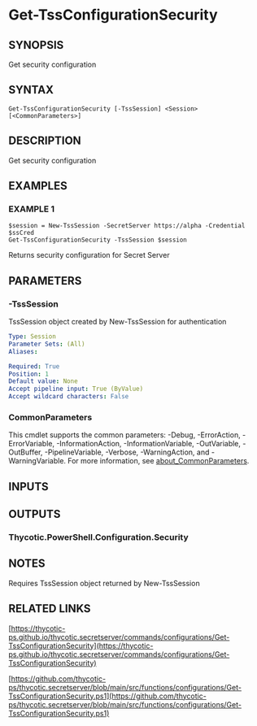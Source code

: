# Get-TssConfigurationSecurity

## SYNOPSIS
Get security configuration

## SYNTAX

```
Get-TssConfigurationSecurity [-TssSession] <Session> [<CommonParameters>]
```

## DESCRIPTION
Get security configuration

## EXAMPLES

### EXAMPLE 1
```
$session = New-TssSession -SecretServer https://alpha -Credential $ssCred
Get-TssConfigurationSecurity -TssSession $session
```

Returns security configuration for Secret Server

## PARAMETERS

### -TssSession
TssSession object created by New-TssSession for authentication

```yaml
Type: Session
Parameter Sets: (All)
Aliases:

Required: True
Position: 1
Default value: None
Accept pipeline input: True (ByValue)
Accept wildcard characters: False
```

### CommonParameters
This cmdlet supports the common parameters: -Debug, -ErrorAction, -ErrorVariable, -InformationAction, -InformationVariable, -OutVariable, -OutBuffer, -PipelineVariable, -Verbose, -WarningAction, and -WarningVariable. For more information, see [about_CommonParameters](http://go.microsoft.com/fwlink/?LinkID=113216).

## INPUTS

## OUTPUTS

### Thycotic.PowerShell.Configuration.Security
## NOTES
Requires TssSession object returned by New-TssSession

## RELATED LINKS

[https://thycotic-ps.github.io/thycotic.secretserver/commands/configurations/Get-TssConfigurationSecurity](https://thycotic-ps.github.io/thycotic.secretserver/commands/configurations/Get-TssConfigurationSecurity)

[https://github.com/thycotic-ps/thycotic.secretserver/blob/main/src/functions/configurations/Get-TssConfigurationSecurity.ps1](https://github.com/thycotic-ps/thycotic.secretserver/blob/main/src/functions/configurations/Get-TssConfigurationSecurity.ps1)

